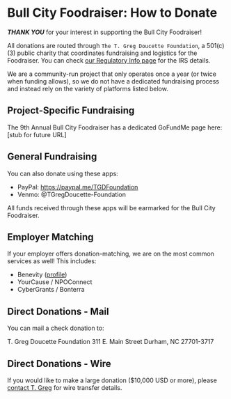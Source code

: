# Bull City Foodraiser: How to Donate

**_THANK YOU_** for your interest in supporting the Bull City Foodraiser!

All donations are routed through `The T. Greg Doucette Foundation`, a 501(c)(3) public charity that coordinates fundraising and logistics for the Foodraiser. You can check [our Regulatory Info page](https://github.com/LawDevNull/BullCityFoodraiser/blob/main/REGULATORY.md) for the IRS details.

We are a community-run project that only operates once a year (or twice when funding allows), so we do not have a dedicated fundraising process and instead rely on the variety of platforms listed below.

## Project-Specific Fundraising

The 9th Annual Bull City Foodraiser has a dedicated GoFundMe page here: [stub for future URL]

## General Fundraising

You can also donate using these apps:
- PayPal: https://paypal.me/TGDFoundation
- Venmo: @TGregDoucette-Foundation

All funds received through these apps will be earmarked for the Bull City Foodraiser.

## Employer Matching

If your employer offers donation-matching, we are on the most common services as well! This includes:
- Benevity ([profile](https://causes.benevity.org/causes/840-852110706))
- YourCause / NPOConnect 
- CyberGrants / Bonterra

## Direct Donations - Mail

You can mail a check donation to:

T. Greg Doucette Foundation
311 E. Main Street
Durham, NC  27701-3717

## Direct Donations - Wire

If you would like to make a large donation ($10,000 USD or more), please [contact T. Greg](https://github.com/LawDevNull/BullCityFoodraiser/blob/main/REGULATORY.md#contact-information) for wire transfer details.
